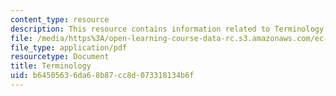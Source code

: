 ```yaml
---
content_type: resource
description: This resource contains information related to Terminology.
file: /media/https%3A/open-learning-course-data-rc.s3.amazonaws.com/ec-722-special-topics-at-edgerton-center-developing-world-prosthetics-spring-2010/b64505636da68b87cc8d073318134b6f_MITEC_722S10_Terminology2.pdf
file_type: application/pdf
resourcetype: Document
title: Terminology
uid: b6450563-6da6-8b87-cc8d-073318134b6f
---
```

